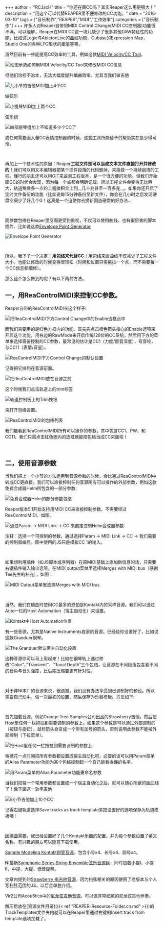 +++
author = "RCJacH"
title =  "你还在画CC吗？其实Reaper这么用更强大！"
description = "用这个可以代替REAPER里不便修改的CC功能。"
date = "2016-03-10"
tags = ["音乐制作","REAPER","MIDI","工作效率"]
categories = ["音乐制作"]
+++
许多人对Reaper自带的MIDI Control Change(MIDI CC控制器)功能很不满。可以理解，Reaper在MIDI CC这一块儿缺少了很多其他DAW特征性的功能，比如说Logic与AbletonLive的曲线功能，Cubase的Expression Map，Studio One的各种LFO形状的画笔等等。

虽然目前有一些能提高CC效率的工具，例如这款[MIDI Velocity/CC Tool](http://stash.reaper.fm/20029/MIDI%20velocity%20tool.zip)。

![动图示范如何用MIDI Velocity/CC Tool来修改MIDI CC信息](https://cloud.githubusercontent.com/assets/12930244/13280578/d51a8928-db19-11e5-8820-1d171a50e222.gif)

但他们治标不治本，无法大幅度提升编曲效率。尤其当我们做吉他

![几小节的吉他MIDI加上4个CC](https://user-images.githubusercontent.com/12930244/28321427-d635a9e0-6c05-11e7-9790-431d39fddc11.png)


做弦乐

![小提琴MIDI加上两个CC](https://user-images.githubusercontent.com/12930244/28321436-d6ac0d60-6c05-11e7-8679-8b056c58fec5.png)


弦乐组

![四部提琴组加上不知道多少个CC了](https://user-images.githubusercontent.com/12930244/28321439-d6bfc558-6c05-11e7-9226-1e6b04710563.png)


或任何需要画大量CC表情控制器的时候，这些工具所能给予的帮助实在是少得可怜。

<br>

再加上一个技术性的原因：Reaper**工程文件是可以当成文本文件直接打开并修改的**！我们可以用文本编辑器把某个插件段落的代码删掉，来挽救一个持续崩溃的工程。懂行的朋友还可以用GIT来监测工程版本，是一个很方便的功能。但我们开始画CC的时候会发现，因为每一个点都会明确记载，所以工程文件会变得无比巨大，轨道稍微多一点的工程体积会上到__几十兆甚至一百多兆__。如果你还开启了定时文件备份的功能（比如说每15分钟备份至新文件），你会在几小时之后发现硬盘空间少了好几个G！这真是一个迫使你去换新固态硬盘的好办法…

<br>

而参数包络在Reaper里反而更受到重视，不仅可以使用曲线，也有很厉害的脚本插件，比如说这款[Envelope Point Generator](http://forum.cockos.com/showthread.php?t=153348)

![Envelope Point Generator](http://i.imgur.com/xjxyQeJ.gif)

<br>

所以，我下了一个决定：**用包络来代替CC**！用包络来画曲线不仅减少了工程文件大小，也能让修改的时候变得很轻松（时间和位置只需拖拉一个点，而不需要每一个CC信息都细修）。

那么这个怎么做到的呢？有以下两种方法。

 

## 一，用ReaControlMIDI来控制CC参数。

 

Reaper自带的ReaControlMIDI长这个样子: 

![把ReaControlMIDI下方Control Change中的Enable选框点中](https://user-images.githubusercontent.com/12930244/28321437-d6acd93e-6c05-11e7-81b3-f7e175d30270.png)

而我们需要用的是红色方框内的功能。首先先点击橙色箭头指向的Enable选项来开启这个功能，用右边的RawMode来开启传统128位的CC系统，然后用下方的菜单来选择需要控制的CC参数，最常见的估计是CC1（力度/颤音深度），弯音轮，与CC11（表情/音量）。

![ReaControlMIDI下方Control Change的默认设置](https://user-images.githubusercontent.com/12930244/28321434-d68b3900-6c05-11e7-97d2-f5e3e9596fef.png)

记得把它排列在音源前面。

![把ReaControlMIDI放在音源之前](https://user-images.githubusercontent.com/12930244/28321435-d6a0183e-6c05-11e7-94a9-fa807161480c.png)


这个时候我们点击轨道上的trim标签

![轨道控制板上的Trim按钮](https://user-images.githubusercontent.com/12930244/28321430-d664b85c-6c05-11e7-8bee-08b4ed7c74c0.png)

来打开包络设置。

![ReaControlMIDI的包络列表](https://user-images.githubusercontent.com/12930244/28321425-d62db028-6c05-11e7-8160-cf35dd8b048a.png)

我们能看到ReaControlMIDI所有可以操作的参数，其中包含CC1、PW、和CC11。我们只需点击红色圈内的选框就能把包络当成CC来画啦！

<br>

## 二，使用音源参数

当我们把上一个小节的方法运用到音源参数的时候，会比通过ReaControlMIDI中转成CC更直接。我们可以直接控制任何音源所有可以操作的外部参数，例如这款免费合成器Helm所包含的一部分参数:

![免费合成器Helm的部分参数包络](https://user-images.githubusercontent.com/12930244/28321428-d653171e-6c05-11e7-9678-2a91ec2d5867.png)

Reaper版本5.1开始支持用MIDI CC来直接控制参数，不需要经过ReaControlMIDI，如图。

![通过Param -> MIDI Link -> CC 来直接控制Helm合成器参数](https://cloud.githubusercontent.com/assets/12930244/13278628/cfdf93a2-db0c-11e5-93f9-b7252196be1f.gif)

注释：选择一个可控制的参数，通过选择Param -> MIDI Link  -> CC -> 我们需要的控制器编号。图中使用的JS只是模拟CC 1的输入。

<br>

如果想利用插件（如JS脚本或序列器）在原MIDI基础上添加新信息的话，只需要右键插件输入输出选项，在MIDI output菜单里选择Merges with MIDI bus（感谢Tee先生的补充），如图：

![MIDI Output菜单里选择Merges with MIDI bus](https://cloud.githubusercontent.com/assets/12930244/13278844/8c897eae-db0e-11e5-84e5-a5d78e3dea8f.gif)

<br>


当然，我们在编曲时使用CC最多的恐怕是Kontakt内的采样音源。我们可以通过Auto一栏的Host Automation（宿主自动化）来设置。

![Kontakt中Host Automation位置](https://user-images.githubusercontent.com/12930244/28321432-d66cb480-6c05-11e7-9e70-031141d31a33.png)


有一些音源，尤其是Native Instruments自家的音源，已经给你设置好了，比如说这款Granduer钢琴。

![The Granduer默认宿主自动化设置](https://user-images.githubusercontent.com/12930244/28321426-d62ef776-6c05-11e7-8c38-ab36b73ee83f.png)


这种音源你可以马上用起来！比如在钢琴轨上通过修改”Color”、”Transient”、“Tonal Depth”三个包络，让音源在不同段落包含着不同的音色与音头强度，比后期压缩要更有针对性。

<br>

对于非NI本厂的音源来说，很遗憾，我们没有办法享受到已调制好的预设。所以需要自己动手，做一次最初的设置，然后保存为乐器模板。方法如下:

<br>

首先加载音源，例如Orange Tree Samples公司出品的Strawberry吉他，然后把Host里任何一栏拖拉到需要调制的参数上。如果这个参数是可以通过外部调制的（按钮与旋钮），鼠标箭头会变成一个带有加号的箭头，否则说明此参数不能被外部控制（下拉菜单）。

![把Host里任何一栏拖拉到需要调制的参数上](https://cloud.githubusercontent.com/assets/12930244/13278216/ce0c0cb6-db09-11e5-994e-2175eb68708a.gif)

稍微花一点时间把所有参数都设置成宿主自动化吧，必要的话可以用Param菜单的Alias Parameter功能为某个包络控制起一个自己能看得懂的名字。

![用Param菜单的Alias Parameter功能重命名参数](https://cloud.githubusercontent.com/assets/12930244/13278239/f817dc42-db09-11e5-9c23-0d9724428d28.gif)

当我们把每一个常用参数都设置成一个宿主自动化之后，就可以随心所欲的画曲线了！像下面这一轨电吉他    

![8小节吉他加上10个CC](https://user-images.githubusercontent.com/12930244/28321424-d61febbe-6c05-11e7-84f5-2710192edef5.png)


记得右键轨道选择Save tracks as track template来把设置好的选项保存为轨道模板噢！

<br>

因编曲需要，我已经设置好了几个Kontakt乐器的配置，并为每个参数设置了英文名称。有兴趣的朋友可以随意下载使用。

[Sample Modeling Kontakt铜管音源](https://github.com/RCJacH/BlogImages/files/144171/Sample.Modeling.Kontakt.zip)，包含小号x4、长号x4、圆号x4。

NI最新[Symphonic Series String Ensemble弦乐音源组](https://github.com/RCJacH/BlogImages/files/144172/SSSE.Strings.zip)，同时加载小提I、小提II、中提、大提、低音提琴。

文章内提到的[Strawberry 电吉他音源](https://github.com/RCJacH/BlogImages/files/144175/EG.Strawberry.zip)，因为扫弦相关的原因使用了老版本与个人写扫弦范围的JS，以后会单独介绍。

Vir2公司Acou6tics中的[尼龙弦吉他音源](https://github.com/RCJacH/BlogImages/files/144174/AG.Nylon.zip)，可以做非常细腻的尼龙弦吉他伴奏。

解压后放在[资源文件目录]({{< ref "REAPER-Resource-Folder.cn.md" >}})的TrackTemplates文件夹内就可以在Reaper里通过右键的Insert track from template选项加载了。